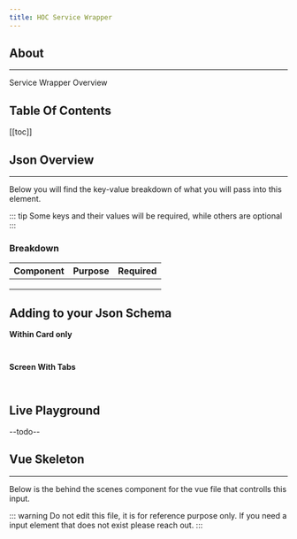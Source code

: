 ```yaml
---
title: HOC Service Wrapper
---
```


## About
---

Service Wrapper Overview



## Table Of Contents

[[toc]]

## Json Overview
---

Below you will find the key-value breakdown of what you will pass into this element.

::: tip
Some keys and their values will be required, while others are optional
:::

### Breakdown

| Component | Purpose | Required |
|:-----|:----------:|:-----------|
|  | | |
|  || |
|  |  | | 



## Adding to your Json Schema

**Within Card only**

```json



```


**Screen With Tabs**

```json



```


## Live Playground

--todo--






## Vue Skeleton
---

Below is the behind the scenes component for the vue file that controlls this input.

::: warning
Do not edit this file, it is for reference purpose only. If you need a input element that does not exist please reach out.
:::








 